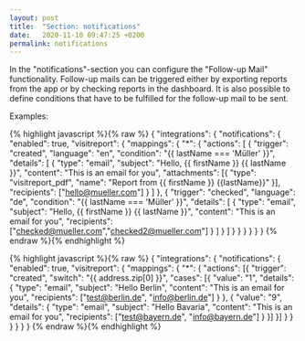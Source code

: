```yaml
---
layout: post
title:  "Section: notifications"
date:   2020-11-10 09:47:25 +0200
permalink: notifications
---
```


In the "notifications"-section you can configure the "Follow-up Mail" functionality. Follow-up mails can be triggered either by exporting reports from the app or by checking reports in the dashboard. It is also possible to define conditions that have to be fulfilled for the follow-up mail to be sent.

Examples:

{% highlight javascript %}{% raw %}
{
  "integrations": {
    "notifications": {
      "enabled": true,
        "visitreport": {
        "mappings": {
          "*": {
            "actions": [
              {
                "trigger": "created",
                "language": "en",
                "condition": "{{ lastName === 'Müller' }}",
                "details": [
                  {
                    "type": "email",
                    "subject": "Hello, {{ firstName }} {{ lastName }}",
                    "content": "This is an email for you",
                    "attachments": [{
                      "type": "visitreport_pdf",
                      "name": "Report from {{ firstName }} {{lastName}}"
                    }],
                    "recipients": ["hello@mueller.com"]
                  }
                ]
              }, 
              {
                "trigger": "checked",
                "language": "de",
                "condition": "{{ lastName === 'Müller' }}",
                "details": [
                  {
                    "type": "email",
                    "subject": "Hello, {{ firstName }} {{ lastName }}",
                    "content": "This is an email for you",
                    "recipients": ["checked@mueller.com","checked2@mueller.com"]
                  }
                ]
              }
            ]
          }
        }
      }
    }
  }
}
{% endraw %}{% endhighlight %}

{% highlight javascript %}{% raw %}
{
  "integrations": {
    "notifications": {
      "enabled": true,
        "visitreport": {
        "mappings": {
          "*": {
            "actions": [{
                "trigger": "created",
                "switch": "{{ address.zip[0] }}",
                "cases": [{
                  "value": "1",
                  "details": {
                    "type": "email",
                    "subject": "Hello Berlin",
                    "content": "This is an email for you",
                    "recipients": ["test@berlin.de", "info@berlin.de"]
                  }
                }, 
                {
                  "value": "9",
                  "details": {
                    "type": "email",
                    "subject": "Hello Bavaria",
                    "content": "This is an email for you",
                    "recipients": ["test@bayern.de", "info@bayern.de"]
                  }
                }]
            }]
          }
        }
      }
    }
  }
}
{% endraw %}{% endhighlight %}